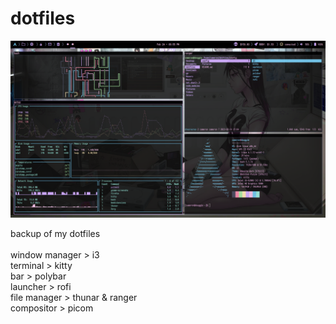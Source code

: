 # dotfiles

![screenshot](https://github.com/CameronAsselin/dotfiles/blob/main/Pictures/screenshot.png?raw=true)

backup of my dotfiles<br>
<br>
window manager > i3<br>
terminal > kitty<br>
bar > polybar<br>
launcher > rofi<br>
file manager > thunar & ranger<br>
compositor > picom<br>

